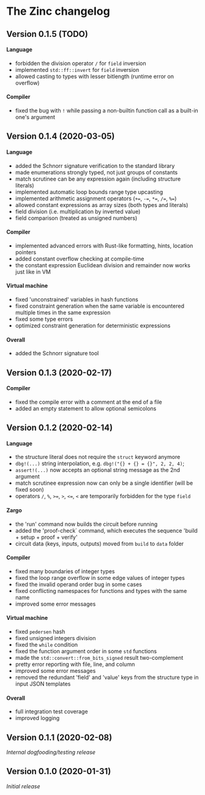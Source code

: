 # The Zinc changelog

## Version 0.1.5 (TODO)

#### Language

- forbidden the division operator `/` for `field` inversion
- implemented `std::ff::invert` for `field` inversion
- allowed casting to types with lesser bitlength (runtime error on overflow)

#### Compiler

- fixed the bug with `!` while passing a non-builtin function call as a built-in one's argument

## Version 0.1.4 (2020-03-05)

#### Language

- added the Schnorr signature verification to the standard library
- made enumerations strongly typed, not just groups of constants
- match scrutinee can be any expression again (including structure literals)
- implemented automatic loop bounds range type upcasting
- implemented arithmetic assignment operators (`+=`, `-=`, `*=`, `/=`, `%=`)
- allowed constant expressions as array sizes (both types and literals)
- field division (i.e. multiplication by inverted value)
- field comparison (treated as unsigned numbers)

#### Compiler

- implemented advanced errors with Rust-like formatting, hints, location pointers
- added constant overflow checking at compile-time
- the constant expression Euclidean division and remainder now works just like in VM

#### Virtual machine

- fixed 'unconstrained' variables in hash functions
- fixed constraint generation when the same variable is encountered multiple times in the same expression
- fixed some type errors
- optimized constraint generation for deterministic expressions

#### Overall

- added the Schnorr signature tool

## Version 0.1.3 (2020-02-17)

#### Compiler

- fixed the compile error with a comment at the end of a file
- added an empty statement to allow optional semicolons

## Version 0.1.2 (2020-02-14)

#### Language

- the structure literal does not require the `struct` keyword anymore
- `dbg!(...)` string interpolation, e.g. `dbg!("{} + {} = {}", 2, 2, 4)`;
- `assert!(...)` now accepts an optional string message as the 2nd argument
- match scrutinee expression now can only be a single identifier (will be fixed soon)
- operators `/`, `%`, `>=`, `>`, `<=`, `<` are temporarily forbidden for the type `field`

#### Zargo

- the 'run' command now builds the circuit before running
- added the 'proof-check` command, which executes the sequence 'build + setup + proof + verify'
- circuit data (keys, inputs, outputs) moved from `build` to `data` folder

#### Compiler

- fixed many boundaries of integer types
- fixed the loop range overflow in some edge values of integer types
- fixed the invalid operand order bug in some cases
- fixed conflicting namespaces for functions and types with the same name
- improved some error messages

#### Virtual machine

- fixed `pedersen` hash
- fixed unsigned integers division
- fixed the `while` condition
- fixed the function argument order in some `std` functions
- made the `std::convert::from_bits_signed` result two-complement
- pretty error reporting with file, line, and column
- improved some error messages
- removed the redundant 'field' and 'value' keys from the structure type in input JSON templates

#### Overall

- full integration test coverage
- improved logging

## Version 0.1.1 (2020-02-08)

*Internal dogfooding/testing release*

## Version 0.1.0 (2020-01-31)

*Initial release*
